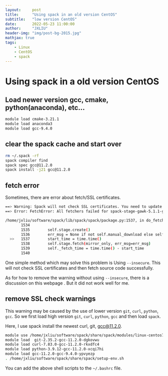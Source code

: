 ```yaml
---
layout:     post
title:      "Using spack in an old version CentOS"
subtitle:   "low version CentOS"
date:       2022-05-23 11:00:00
author:     "JXLIU"
header-img: "img/post-bg-2015.jpg"
mathjax: true
tags:
    - Linux
    - CentOS
    - spack
---
```


# Using spack in a old version CentOS

## Load newer version gcc, cmake, python(anaconda), etc...

```bash
module load cmake-3.21.1
module load anaconda3
module load gcc-9.4.0
```
## clear the spack cache and start over

```bash
rm ~/.spack -rf
spack compiler find
spack spec gcc@11.2.0
spack install -j21 gcc@11.2.0
```

## fetch error

Sometimes, there are error about fetch/SSL certificates.

```bash
==> Warning: Spack will not check SSL certificates. You need to update your Python to enable certificate verification.
==> Error: FetchError: All fetchers failed for spack-stage-gawk-5.1.1-gb4xundr3gdxyixn3olufyqrzlk3klvc

/home/jxliu/software/spack/lib/spack/spack/package.py:1537, in do_fetch:
       1534
       1535        self.stage.create()
       1536        err_msg = None if not self.manual_download else self.download_instr
  >>   1537        start_time = time.time()
       1538        self.stage.fetch(mirror_only, err_msg=err_msg)
       1539        self._fetch_time = time.time() - start_time
       1540
```

One simple method which may solve this problem is Using `--insecure`. This will not check SSL certificates and then fetch source code successfully.

As for how to remove the warning without using `--insecure`, there is a discussion on this webpage [](https://spack.readthedocs.io/en/latest/getting_started.html#compiler-configuration). But it did not work well for me.

## remove SSL check warnings

This warning may be caused by the use of lower version `git`, `curl`, `python`, `gcc`. So we first load high version `git`, `curl`, `python`, `gcc` and then load `spack`.

Here, I use spack install the newest curl, git, gcc@11.2.0.
```bash
module use /home/jxliu/software/spack/share/spack/modules/linux-centos7-skylake_avx512
module load  git-2.35.2-gcc-11.2.0-dgkovwu 
module load curl-7.83.0-gcc-11.2.0-rkxdfc4 
module load python-3.9.12-gcc-11.2.0-xcqi7hi
module load gcc-11.2.0-gcc-9.4.0-ypvyezp
. /home/jxliu/software/spack/share/spack/setup-env.sh
```

You can add the above shell scripts to the `~/.bashrc` file. 
